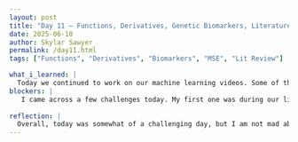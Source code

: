 ```yaml
---
layout: post
title: "Day 11 – Functions, Derivatives, Genetic Biomarkers, Literature Review"
date: 2025-06-10
author: Skylar Sawyer
permalink: /day11.html
tags: ["Functions", "Derivatives", "Biomarkers", "MSE", "Lit Review"]

what_i_learned: |
  Today we continued to work on our machine learning videos. Some of the information we covered was how a gradient descent algorithm worked. I have learned about functions and derivatives before, but I am not the best in Math so it honestly felt like I was learning all over again. I did struggle a little bit while working on the derivatives, but I eventually caught on the how they work. TJ wants us to know the background of the code and not just run it but understand what is happening which I can really appreciate. We then started doing research for our literature review. Our target is to get a better understanding of genetic biomarkers that are associated with brain tumors. I have learned so much as far as just genreal facts about brain tumors like how their are 2 types of brain tumors, primary and metastatic. Primary brain tumors originate in the brain, while metastatic originate elsewhere in the body andn spread to the brain. 
blockers: |
   I came across a few challenges today. My first one was during our literature review studying because when TJ was showing us how to actually obtain the data that we are going to use for the training and testing it looked like a bunch of random things and just trying to analyze it was fustrating me, but then he started to show us how to clean the data and remove unneccesary things to make it more readable. My next challenge was trying to figure our derivatives. Like I said before I am not the best at math, but TJ did a few practice problems with us and I eventually got the idea. 
   
reflection: |
  Overall, today was somewhat of a challenging day, but I am not mad about it. The past few days have been fairly easy to me as I was already familiar with a lot of the concepts. Now I am being challenged and I like that because that means I am learning more especially with the practice. I am looking forward to continuing learning more about machiine learning as I have realized I am starting to really enjoy it along with the data science. We have begun researching for the project's literature review and although I have done research and papers it has been a while so I am slowly remebering how these things work. I look forward to the weeks to come to see just how much progress weve made. 
---
```

